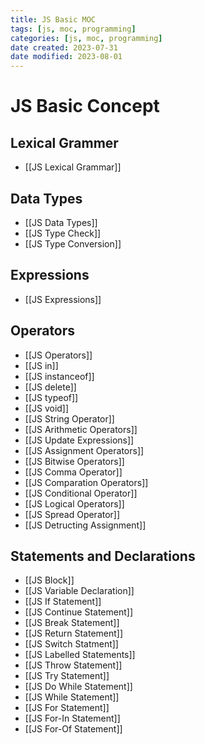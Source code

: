 ```yaml
---
title: JS Basic MOC
tags: [js, moc, programming]
categories: [js, moc, programming]
date created: 2023-07-31
date modified: 2023-08-01
---
```


# JS Basic Concept

## Lexical Grammer

- [[JS Lexical Grammar]]

## Data Types

- [[JS Data Types]]
- [[JS Type Check]]
- [[JS Type Conversion]]

## Expressions

- [[JS Expressions]]

## Operators

- [[JS Operators]]
- [[JS in]]
- [[JS instanceof]]
- [[JS delete]]
- [[JS typeof]]
- [[JS void]]
- [[JS String Operator]]
- [[JS Arithmetic Operators]]
- [[JS Update Expressions]]
- [[JS Assignment Operators]]
- [[JS Bitwise Operators]]
- [[JS Comma Operator]]
- [[JS Comparation Operators]]
- [[JS Conditional Operator]]
- [[JS Logical Operators]]
- [[JS Spread Operator]]
- [[JS Detructing Assignment]]

## Statements and Declarations

- [[JS Block]]
- [[JS Variable Declaration]]
- [[JS If Statement]]
- [[JS Continue Statement]]
- [[JS Break Statement]]
- [[JS Return Statement]]
- [[JS Switch Statment]]
- [[JS Labelled Statements]]
- [[JS Throw Statement]]
- [[JS Try Statement]]
- [[JS Do While Statement]]
- [[JS While Statement]]
- [[JS For Statement]]
- [[JS For-In Statement]]
- [[JS For-Of Statement]]
